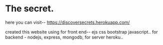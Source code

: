 # The secret.

here you can visit-- https://discoversecrets.herokuapp.com/


created this website using for front end-- ejs css bootstrap javascript.. for backend - nodejs, express, mongodb, for server heroku..


